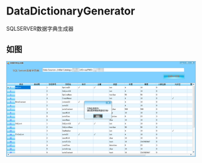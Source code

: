 # DataDictionaryGenerator
SQLSERVER数据字典生成器

## 如图

![code](https://raw.githubusercontent.com/WuLex/UsefulPicture/main/mssqlgenerator/generatorScreen.png)
